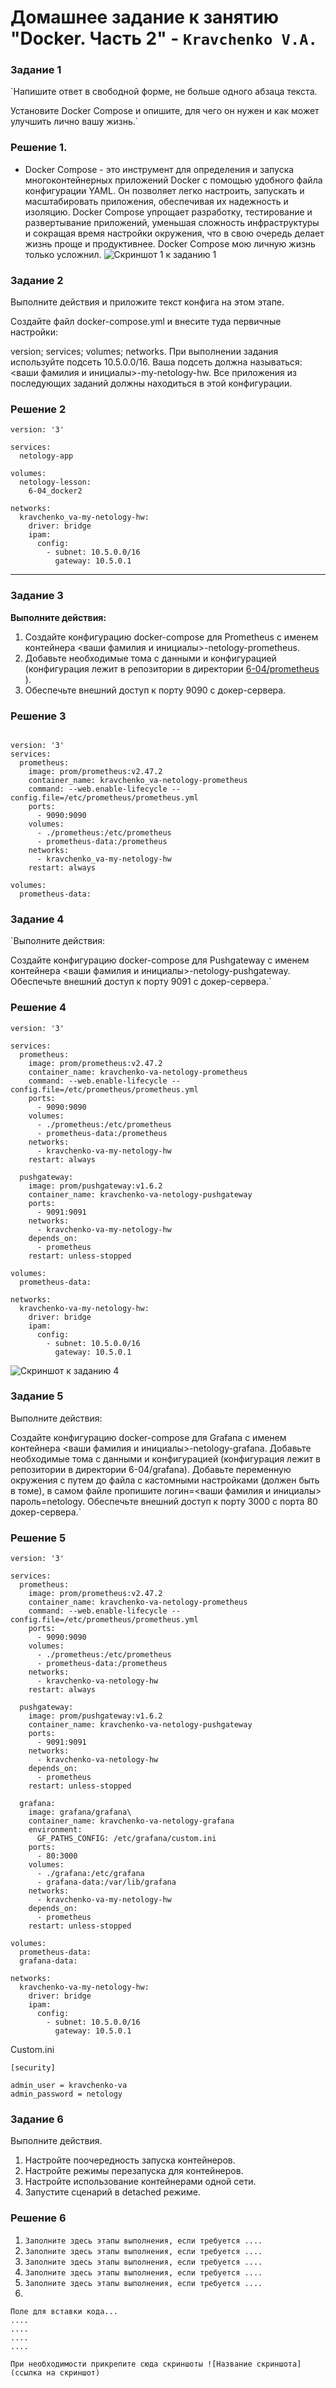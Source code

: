 # Домашнее задание к занятию "Docker. Часть 2" - `Kravchenko V.A.`

### Задание 1

`Напишите ответ в свободной форме, не больше одного абзаца текста.

Установите Docker Compose и опишите, для чего он нужен и как может улучшить лично вашу жизнь.`

### Решение 1. 
* Docker Compose - это инструмент для определения и запуска многоконтейнерных приложений Docker с помощью удобного файла конфигурации YAML. Он позволяет легко настроить, запускать и масштабировать приложения, обеспечивая их надежность и изоляцию. Docker Compose упрощает разработку, тестирование и развертывание приложений, уменьшая сложность инфраструктуры и сокращая время настройки окружения, что в свою очередь делает жизнь проще и продуктивнее. Docker Compose мою личную жизнь только усложнил.
![Скриншот 1 к заданию 1](https://github.com/keebertron/Docker2-Kravchenko-V.A./blob/main/%D0%A1%D0%BA%D1%80%D0%B8%D0%BD%D1%88%D0%BE%D1%82%201%20%D0%BA%20%D0%B7%D0%B0%D0%B4%D0%B0%D0%BD%D0%B8%D1%8E%201.png)


### Задание 2

Выполните действия и приложите текст конфига на этом этапе.

Создайте файл docker-compose.yml и внесите туда первичные настройки:

version;
services;
volumes;
networks.
При выполнении задания используйте подсеть 10.5.0.0/16. Ваша подсеть должна называться: <ваши фамилия и инициалы>-my-netology-hw. Все приложения из последующих заданий должны находиться в этой конфигурации.

### Решение 2

```
version: '3'

services:
  netology-app

volumes:
  netology-lesson:
    6-04_docker2

networks:
  kravchenko_va-my-netology-hw:
    driver: bridge
    ipam:
      config:
        - subnet: 10.5.0.0/16
          gateway: 10.5.0.1
````
---


### Задание 3

**Выполните действия:** 

1. Создайте конфигурацию docker-compose для Prometheus с именем контейнера <ваши фамилия и инициалы>-netology-prometheus. 
2. Добавьте необходимые тома с данными и конфигурацией (конфигурация лежит в репозитории в директории [6-04/prometheus](https://github.com/netology-code/sdvps-homeworks/tree/main/lecture_demos/6-04/prometheus) ).
3. Обеспечьте внешний доступ к порту 9090 c докер-сервера.

### Решение 3

```

version: '3'
services:
  prometheus:
    image: prom/prometheus:v2.47.2
    container_name: kravchenko_va-netology-prometheus
    command: --web.enable-lifecycle --config.file=/etc/prometheus/prometheus.yml
    ports:
      - 9090:9090
    volumes:
      - ./prometheus:/etc/prometheus
      - prometheus-data:/prometheus
    networks:
      - kravchenko_va-my-netology-hw
    restart: always

volumes:
  prometheus-data:

```


### Задание 4

`Выполните действия:

Создайте конфигурацию docker-compose для Pushgateway с именем контейнера <ваши фамилия и инициалы>-netology-pushgateway.
Обеспечьте внешний доступ к порту 9091 c докер-сервера.`

### Решение 4


```
version: '3'

services:
  prometheus:
    image: prom/prometheus:v2.47.2
    container_name: kravchenko-va-netology-prometheus
    command: --web.enable-lifecycle --config.file=/etc/prometheus/prometheus.yml
    ports:
      - 9090:9090
    volumes:
      - ./prometheus:/etc/prometheus
      - prometheus-data:/prometheus
    networks:
      - kravchenko-va-my-netology-hw
    restart: always

  pushgateway:
    image: prom/pushgateway:v1.6.2
    container_name: kravchenko-va-netology-pushgateway
    ports:
      - 9091:9091
    networks:
      - kravchenko-va-my-netology-hw
    depends_on:
      - prometheus
    restart: unless-stopped

volumes:
  prometheus-data:

networks:
  kravchenko-va-my-netology-hw:
    driver: bridge
    ipam:
      config:
        - subnet: 10.5.0.0/16
          gateway: 10.5.0.1

```
![Скриншот к заданию 4](https://github.com/keebertron/Docker2-Kravchenko-V.A./blob/main/%D0%A1%D0%BA%D1%80%D0%B8%D1%88%D0%BE%D1%82%20%D0%BA%20%D0%B7%D0%B0%D0%B4%D0%B0%D0%BD%D0%B8%D1%8E%204.png)

### Задание 5

Выполните действия:

Создайте конфигурацию docker-compose для Grafana с именем контейнера <ваши фамилия и инициалы>-netology-grafana.
Добавьте необходимые тома с данными и конфигурацией (конфигурация лежит в репозитории в директории 6-04/grafana).
Добавьте переменную окружения с путем до файла с кастомными настройками (должен быть в томе), в самом файле пропишите логин=<ваши фамилия и инициалы> пароль=netology.
Обеспечьте внешний доступ к порту 3000 c порта 80 докер-сервера.`
 
### Решение 5
```
version: '3'

services:
  prometheus:
    image: prom/prometheus:v2.47.2
    container_name: kravchenko-va-netology-prometheus
    command: --web.enable-lifecycle --config.file=/etc/prometheus/prometheus.yml
    ports:
      - 9090:9090
    volumes:
      - ./prometheus:/etc/prometheus
      - prometheus-data:/prometheus
    networks:
      - kravchenko-va-netology-hw
    restart: always

  pushgateway:
    image: prom/pushgateway:v1.6.2
    container_name: kravchenko-va-netology-pushgateway
    ports:
      - 9091:9091
    networks:
      - kravchenko-va-netology-hw
    depends_on:
      - prometheus
    restart: unless-stopped

  grafana:
    image: grafana/grafana\
    container_name: kravchenko-va-netology-grafana
    environment:
      GF_PATHS_CONFIG: /etc/grafana/custom.ini
    ports:
      - 80:3000
    volumes:
      - ./grafana:/etc/grafana
      - grafana-data:/var/lib/grafana
    networks:
      - kravchenko-va-my-netology-hw
    depends_on:
      - prometheus
    restart: unless-stopped

volumes:
  prometheus-data:
  grafana-data:

networks:
  kravchenko-va-my-netology-hw:
    driver: bridge
    ipam:
      config:
        - subnet: 10.5.0.0/16
          gateway: 10.5.0.1

```
Custom.ini
```
[security]

admin_user = kravchenko-va
admin_password = netology

```
### Задание 6

Выполните действия.

1. Настройте поочередность запуска контейнеров.
2. Настройте режимы перезапуска для контейнеров.
3. Настройте использование контейнерами одной сети.
4. Запустите сценарий в detached режиме.

### Решение 6

1. `Заполните здесь этапы выполнения, если требуется ....`
2. `Заполните здесь этапы выполнения, если требуется ....`
3. `Заполните здесь этапы выполнения, если требуется ....`
4. `Заполните здесь этапы выполнения, если требуется ....`
5. `Заполните здесь этапы выполнения, если требуется ....`
6. 

```
Поле для вставки кода...
....
....
....
....
```

`При необходимости прикрепитe сюда скриншоты
![Название скриншота](ссылка на скриншот)`
